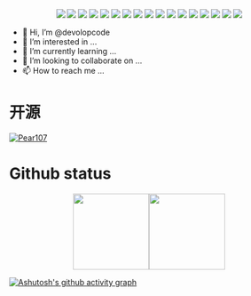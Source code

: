 <!--
 * @Author       : Pear107
 * @Date         : 2023-02-18 15:14:38
 * @LastEditors  : Pear107
 * @LastEditTime : 2023-02-18 15:39:03
 * @FilePath     : \Pear107\README.md
 * @Description  : 头部注释
-->
<div align="center">
  <img src="https://img.shields.io/badge/-HTML5-E34F26?style=flat-square&logo=html5&logoColor=white" />
  <img src="https://img.shields.io/badge/-CSS3-1572B6?style=flat-square&logo=css3" />
  <img src="https://img.shields.io/badge/-JavaScript-f6da1c?style=flat&logo=javascript&logoColor=white">
  <img src="https://img.shields.io/badge/-TypeScript-2b6dbf?style=flat&logo=typescript&logoColor=white">
  <img src="https://img.shields.io/badge/-React-00b4ce?style=flat&logo=react&logoColor=white">
  <img src="https://img.shields.io/badge/-Next-black?style=flat&logo=next.js&logoColor=white">
  <img src="https://img.shields.io/badge/wechat_miniprogram-09b955?style=flat&logo=wechat&logoColor=white">
  <img src="https://img.shields.io/badge/-less-bf608e?style=flat&logo=less&logoColor=white">
  <img src="https://img.shields.io/badge/-Gatsby-643197?style=flat&logo=gatsby&logoColor=white">
  <img src="https://img.shields.io/badge/-c++-00599C?style=flat&logo=cplusplus&logoColor=white">
  <img src="https://img.shields.io/badge/-Git-ee462c?style=flat&logo=git&logoColor=white">
  <img src="https://img.shields.io/badge/-Nginx-408e43?style=flat&logo=nginx&logoColor=white">
  <img src="https://img.shields.io/badge/-Github-black?style=flat&logo=github">
  <img src="https://img.shields.io/badge/-Webpack-%232C3A42?style=flat-square&logo=webpack">
  <img src="https://img.shields.io/badge/-ESLint-%234B32C3?style=flat-square&logo=eslint">
  <img src="https://img.shields.io/badge/-Qt-41CD52?style=flat&logo=qt&logoColor=white">
  <img src="https://img.shields.io/badge/-Opencv-5C3EE8?style=flat&logo=opencv&logoColor=white">
</div>

<p></p>

- 👋 Hi, I’m @devolopcode
- 👀 I’m interested in ...
- 🌱 I’m currently learning ...
- 💞️ I’m looking to collaborate on ...
- 📫 How to reach me ...

# 开源

<p align="left"> <a href="https://github.com/ryo-ma/github-profile-trophy"><img src="https://github-profile-trophy.vercel.app/?username=Pear107" alt="Pear107" /></a> </p>

# Github status

<div align="center">
  <img align="" height="137px" src="https://github-readme-stats.vercel.app/api?username=Pear107&hide_title=true&hide_border=true&show_icons=true&include_all_commits=true&line_height=21&bg_color=0,EC6C6C,FFD479,FFFC79,73FA79&theme=graywhite" /><img align="" height="137px" src="https://github-readme-stats.vercel.app/api/top-langs/?username=Pear107&hide_title=true&hide_border=true&layout=compact&bg_color=0,73FA79,73FDFF,D783FF&theme=graywhite&locale=cn" />
</div>

[![Ashutosh's github activity graph](https://github-readme-activity-graph.cyclic.app/graph?username=Pear107&theme=rogue)](https://github.com/ashutosh00710/github-readme-activity-graph)
